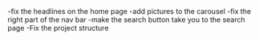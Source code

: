 -fix the headlines on the home page -add pictures to the carousel -fix the right
part of the nav bar -make the search button take you to the search page -Fix the
project structure
